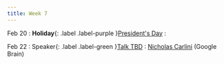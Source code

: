 ```yaml
---
title: Week 7
---
```


Feb 20
: **Holiday**{: .label .label-purple }[President's Day](#)
  : 

Feb 22
: Speaker{: .label .label-green }[Talk TBD](#)
  : [Nicholas Carlini](https://nicholas.carlini.com/) (Google Brain)